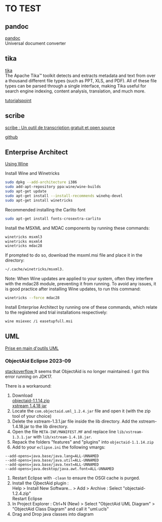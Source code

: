 # TO TEST

## pandoc
[pandoc](https://pandoc.org/)  
Universal document converter  

## tika
[tika](https://tika.apache.org/)  
The Apache Tika™ toolkit detects and extracts metadata and text from over a thousand different file types (such as PPT, XLS, and PDF). All of these file types can be parsed through a single interface, making Tika useful for search engine indexing, content analysis, translation, and much more.  

[tutorialspoint](https://www.tutorialspoint.com/tika/index.htm)  

## scribe

[scribe : Un outil de transcription gratuit et open source](https://www.blogdumoderateur.com/tools/redirection/?tool_id=27899&tool_name=scribe)  

[github](https://gitlab.cemea.org/mallette/scribe)  

## Enterprise Architect

[Using Wine](https://sparxsystems.com/enterprise_architect_user_guide/14.0/product_information/enterprise_architect_linux.html)  

  Install Wine and Winetricks

```bash
sudo dpkg --add-architecture i386
sudo add-apt-repository ppa:wine/wine-builds
sudo apt-get update
sudo apt-get install --install-recommends winehq-devel
sudo apt-get install winetricks
```
  
  Recommended installing the Carlito font

```bash
sudo apt-get install fonts-crosextra-carlito
```

  Install the MSXML and MDAC components by running these commands:

```bash
winetricks msxml3
winetricks msxml4
winetricks mdac28
```
  If prompted to do so, download the msxml.msi file and place it in the directory:
```bash  
~/.cache/winetricks/msxml3.
```

Note:
When Wine updates are applied to your system, often they interfere with the mdac28 module, preventing it from running.
To avoid any issues, it is good practice after installing Wine updates, to run this command:
```bash
winetricks --force mdac28
```

  Install Enterprise Architect by running one of these commands, which relate to the registered and trial installations respectively:
```bash
wine msiexec /i easetupfull.msi
```
## UML

[Prise en main d'outils UML](https://github.com/iblasquez/tuto_ModelisationUML)


### ObjectAid Eclipse 2023-09

[stackoverflow ](https://stackoverflow.com/questions/68589918/objectaid-unhandled-event-loop-exception/70785096#70785096)
It seems that ObjectAid is no longer maintained. I got this error running on JDK17.

There is a workaround:

1. Download  
  [objectaid-1.1.14.zip](http://web.archive.org/web/20190113065017/http://www.objectaid.com/update/1.1/objectaid-1.1.14.zip)  
  [xstream 1.4.18 jar](https://repo1.maven.org/maven2/com/thoughtworks/xstream/xstream/1.4.18/xstream-1.4.18.jar)   
1. Locate the `com.objectaid.uml_1.2.4.jar` file and open it (with the zip tool of your choice)  
1. Delete the xstream-1.3.1.jar file inside the lib directory. Add the xstream-1.4.18.jar to the lib directory.   
1. Open the file `META-INF/MANIFEST.MF` and replace line `lib/xstream-1.3.1.jar` with `lib/xstream-1.4.18.jar`.
1. Repack the folders "features" and "plugins" into `objectaid-1.1.14.zip`
1. Add to your `eclipse.ini` the following vmargs:
```
--add-opens=java.base/java.lang=ALL-UNNAMED
--add-opens=java.base/java.util=ALL-UNNAMED
--add-opens=java.base/java.text=ALL-UNNAMED
--add-opens=java.desktop/java.awt.font=ALL-UNNAMED
```  
1. Restart Eclipse with `-clean` to ensure the OSGI cache is purged.  
1. Install the OjbectAid plugin :  
   Help > Install New Software... > Add > Archive : Select "objectaid-1.2.4.zip"  
   Restart Eclipse  
1. In Project Explorer : Ctrl+N (New) > Select "ObjectAid UML Diagram" > "ObjectAid Class Diagram" and call it "uml.ucls"
1. Drag and Drop java classes into diagram  

